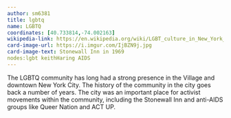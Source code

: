 ```yaml
---
author: sm6381
title: lgbtq
name: LGBTQ
coordinates: [40.733814,-74.002163]
wikipedia-link: https://en.wikipedia.org/wiki/LGBT_culture_in_New_York_City
card-image-url: https://i.imgur.com/IjBZN9j.jpg
card-image-text: Stonewall Inn in 1969
nodes:lgbt keithHaring AIDS 
---
```

The LGBTQ community has long had a strong presence in the Village and downtown New York City. The history of the community in the city goes back a number of years. The city was an important place for activist movements within the community, including the Stonewall Inn and anti-AIDS groups like Queer Nation and ACT UP.
